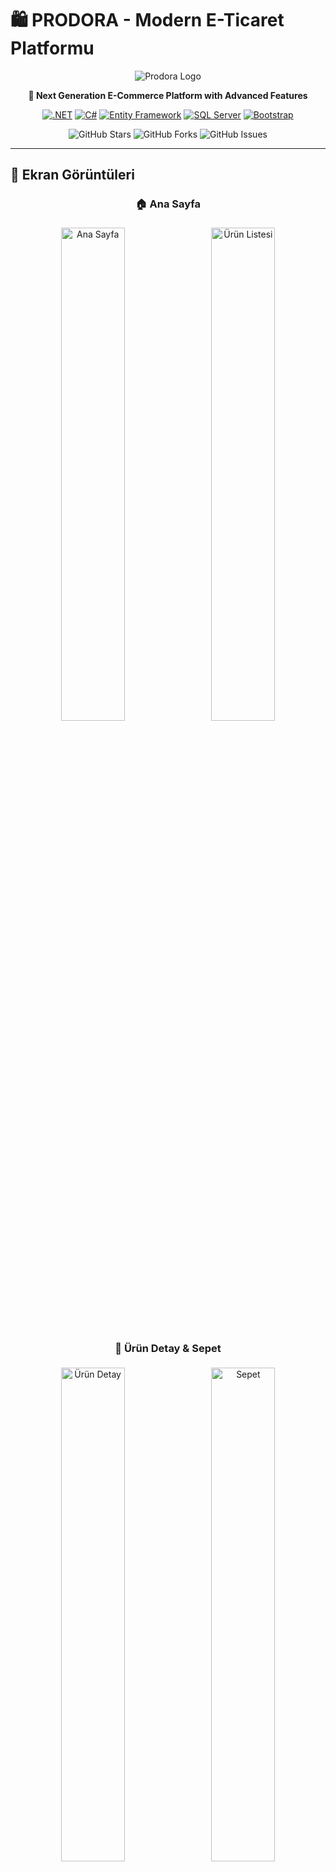 # 🛍️ PRODORA - Modern E-Ticaret Platformu

<div align="center">

![Prodora Logo](https://img.shields.io/badge/🛍️-PRODORA-FF6000?style=for-the-badge&labelColor=000000)

**🚀 Next Generation E-Commerce Platform with Advanced Features**

[![.NET](https://img.shields.io/badge/.NET-6.0-512BD4?style=for-the-badge&logo=.net&logoColor=white)](https://dotnet.microsoft.com/)
[![C#](https://img.shields.io/badge/C%23-239120?style=for-the-badge&logo=c-sharp&logoColor=white)](https://docs.microsoft.com/en-us/dotnet/csharp/)
[![Entity Framework](https://img.shields.io/badge/Entity%20Framework-Core-512BD4?style=for-the-badge&logo=.net&logoColor=white)](https://docs.microsoft.com/en-us/ef/)
[![SQL Server](https://img.shields.io/badge/SQL%20Server-CC2927?style=for-the-badge&logo=microsoft-sql-server&logoColor=white)](https://www.microsoft.com/en-us/sql-server)
[![Bootstrap](https://img.shields.io/badge/Bootstrap-5-563D7C?style=for-the-badge&logo=bootstrap&logoColor=white)](https://getbootstrap.com/)

![GitHub Stars](https://img.shields.io/github/stars/egegeegege/Prodora?style=social)
![GitHub Forks](https://img.shields.io/github/forks/egegeegege/Prodora?style=social)
![GitHub Issues](https://img.shields.io/github/issues/egegeegege/Prodora?style=social)

</div>

---

## 📸 Ekran Görüntüleri

<div align="center">

### 🏠 Ana Sayfa
<img src="Prodora.WebUI/wwwroot/Prodora-İmage/Ekran görüntüsü 2025-09-10 144223.png" alt="Ana Sayfa" width="45%" style="border-radius: 10px; margin: 5px;">
<img src="Prodora.WebUI/wwwroot/Prodora-İmage/Ekran görüntüsü 2025-09-10 144250.png" alt="Ürün Listesi" width="45%" style="border-radius: 10px; margin: 5px;">

### 🛒 Ürün Detay & Sepet
<img src="Prodora.WebUI/wwwroot/Prodora-İmage/Ekran görüntüsü 2025-09-10 144312.png" alt="Ürün Detay" width="45%" style="border-radius: 10px; margin: 5px;">
<img src="Prodora.WebUI/wwwroot/Prodora-İmage/Ekran görüntüsü 2025-09-10 144341.png" alt="Sepet" width="45%" style="border-radius: 10px; margin: 5px;">

### 👨‍💼 Admin Panel & Kullanıcı Hesabı
<img src="Prodora.WebUI/wwwroot/Prodora-İmage/Ekran görüntüsü 2025-09-10 144410.png" alt="Admin Panel" width="45%" style="border-radius: 10px; margin: 5px;">
<img src="Prodora.WebUI/wwwroot/Prodora-İmage/Ekran görüntüsü 2025-09-10 144435.png" alt="Kullanıcı Hesabı" width="45%" style="border-radius: 10px; margin: 5px;">

### 💳 Ödeme Sistemi
<img src="Prodora.WebUI/wwwroot/Prodora-İmage/Ekran görüntüsü 2025-09-10 144459.png" alt="Ödeme" width="45%" style="border-radius: 10px; margin: 5px;">

</div>

---

## 🎯 Proje Özeti

**Prodora**, modern e-ticaret ihtiyaçlarına yönelik geliştirilmiş, tam özellikli bir online alışveriş platformudur. Katmanlı mimari (N-Tier Architecture) kullanılarak geliştirilmiş, güvenli ve ölçeklenebilir bir yapıya sahiptir.

---

## 🏗️ Mimari Yapı

<div align="center">

```mermaid
graph TB
    subgraph "🎨 Presentation Layer"
        UI[Web UI - ASP.NET Core MVC]
        CTRL[Controllers]
        VIEWS[Views & Models]
        API[Web API Endpoints]
    end
    
    subgraph "⚡ Business Layer"
        BL[Business Logic]
        SERV[Services]
        VAL[Validation Rules]
        MGR[Managers]
    end
    
    subgraph "💾 Data Access Layer"
        DAL[Data Access]
        REPO[Repository Pattern]
        EF[Entity Framework Core]
        MIGR[Migrations]
    end
    
    subgraph "🏛️ Entity Layer"
        ENT[Entities]
        PROD[Product]
        CAT[Category]
        USER[User]
        ORDER[Order]
    end
    
    subgraph "🗄️ Database"
        SQL[(SQL Server)]
        IDENT[(Identity DB)]
    end
    
    UI --> CTRL
    CTRL --> SERV
    SERV --> REPO
    REPO --> EF
    EF --> SQL
    EF --> IDENT
    
    VIEWS -.-> UI
    MGR -.-> BL
    VAL -.-> BL
    DAL -.-> REPO
    MIGR -.-> EF
    ENT -.-> PROD
    ENT -.-> CAT
    ENT -.-> USER
    ENT -.-> ORDER
```

</div>

---

## 💻 Teknoloji Stack'i

<div align="center">

### �️ Backend Teknolojileri

| Teknoloji | Versiyon | Kullanım Alanı | Açıklama |
|-----------|----------|----------------|-----------|
| ![.NET](https://img.shields.io/badge/.NET-6.0-512BD4?style=flat&logo=.net) | **6.0** | 🏗️ **Core Framework** | Ana uygulama framework'ü |
| ![C#](https://img.shields.io/badge/C%23-11.0-239120?style=flat&logo=c-sharp) | **11.0** | 💻 **Programming Language** | Ana programlama dili |
| ![ASP.NET Core](https://img.shields.io/badge/ASP.NET%20Core-6.0-512BD4?style=flat&logo=.net) | **6.0** | 🌐 **Web Framework** | MVC pattern, Web API |
| ![Entity Framework](https://img.shields.io/badge/EF%20Core-6.0-512BD4?style=flat&logo=.net) | **6.0** | 🗄️ **ORM** | Code-First, Migration, LINQ |
| ![SQL Server](https://img.shields.io/badge/SQL%20Server-2019+-CC2927?style=flat&logo=microsoft-sql-server) | **2019+** | 💾 **Database** | İlişkisel veritabanı |
| ![ASP.NET Identity](https://img.shields.io/badge/Identity-Core-512BD4?style=flat&logo=.net) | **6.0** | 🔐 **Authentication** | Kullanıcı yönetimi ve güvenlik |

### 🎨 Frontend Teknolojileri

| Teknoloji | Versiyon | Kullanım Alanı | Açıklama |
|-----------|----------|----------------|-----------|
| ![HTML5](https://img.shields.io/badge/HTML5-E34F26?style=flat&logo=html5&logoColor=white) | **5** | 📝 **Markup** | Semantic HTML yapısı |
| ![CSS3](https://img.shields.io/badge/CSS3-1572B6?style=flat&logo=css3) | **3** | 🎨 **Styling** | Modern CSS, Flexbox, Grid |
| ![JavaScript](https://img.shields.io/badge/JavaScript-ES6+-F7DF1E?style=flat&logo=javascript&logoColor=black) | **ES6+** | ⚡ **Scripting** | DOM manipulation, AJAX |
| ![Bootstrap](https://img.shields.io/badge/Bootstrap-5.2-563D7C?style=flat&logo=bootstrap) | **5.2** | 📱 **UI Framework** | Responsive design, Components |
| ![jQuery](https://img.shields.io/badge/jQuery-3.6-0769AD?style=flat&logo=jquery) | **3.6** | 🔧 **Library** | DOM operations, AJAX calls |
| ![Font Awesome](https://img.shields.io/badge/Font%20Awesome-6.0-339AF0?style=flat&logo=font-awesome) | **6.0** | 🎭 **Icons** | Modern icon library |

### 🔧 Geliştirme Araçları

| Araç | Kullanım Alanı | Açıklama |
|------|----------------|-----------|
| ![Visual Studio](https://img.shields.io/badge/Visual%20Studio-2022-5C2D91?style=flat&logo=visual-studio) | 🛠️ **IDE** | Ana geliştirme ortamı |
| ![SQL Server Management Studio](https://img.shields.io/badge/SSMS-18+-CC2927?style=flat&logo=microsoft-sql-server) | 🗄️ **Database Tool** | Veritabanı yönetimi |
| ![Git](https://img.shields.io/badge/Git-F05032?style=flat&logo=git&logoColor=white) | 📝 **Version Control** | Kaynak kod yönetimi |
| ![NuGet](https://img.shields.io/badge/NuGet-004880?style=flat&logo=nuget) | 📦 **Package Manager** | .NET paket yönetimi |

</div>

---

## 🚀 Özellikler

<div align="center">

### 👥 Kullanıcı Özellikleri

</div>

| Özellik | Durum | Açıklama |
|---------|-------|----------|
| 🔐 **Kullanıcı Kayıt/Giriş** | ✅ | E-posta doğrulamalı hesap oluşturma |
| 🛍️ **Ürün Görüntüleme** | ✅ | Kategorilere göre filtreleme ve arama |
| 🛒 **Sepet İşlemleri** | ✅ | Ürün ekleme, çıkarma, güncelleme |
| 💳 **Ödeme Sistemi** | ✅ | Iyzico entegrasyonu ile güvenli ödeme |
| 📝 **Yorum & Değerlendirme** | ✅ | Ürünlere yorum yapma ve puanlama |
| 📧 **E-posta Bildirimleri** | ✅ | Hesap doğrulama ve sipariş bildirimleri |
| 📱 **Responsive Tasarım** | ✅ | Mobil uyumlu modern arayüz |
| 🔍 **Gelişmiş Arama** | ✅ | Fiyat aralığı ve kategori filtreleri |

<div align="center">

### 👨‍💼 Admin Özellikleri

</div>

| Özellik | Durum | Açıklama |
|---------|-------|----------|
| 📊 **Dashboard** | ✅ | Satış istatistikleri ve genel bakış |
| 🏷️ **Ürün Yönetimi** | ✅ | CRUD işlemleri, resim yükleme |
| 📂 **Kategori Yönetimi** | ✅ | Kategori ekleme, düzenleme, silme |
| 👥 **Kullanıcı Yönetimi** | ✅ | Rol bazlı yetki kontrolü |
| 📋 **Sipariş Takibi** | ✅ | Sipariş durumu güncelleme |
| 💬 **Yorum Moderasyonu** | ✅ | Yorumları onaylama/reddetme |
| 📈 **Raporlama** | ✅ | Satış ve kullanıcı raporları |
| 🔧 **Sistem Ayarları** | ✅ | Genel sistem konfigürasyonu |

---

## 📁 Proje Yapısı

<div align="center">

```
📦 Prodora Solution
├── 🏛️ Prodora.Entitys                 # Entity Layer
│   ├── 📄 Product.cs                  # Ürün entity'si
│   ├── 📄 Category.cs                 # Kategori entity'si
│   ├── 📄 Order.cs                    # Sipariş entity'si
│   ├── 📄 Comment.cs                  # Yorum entity'si
│   ├── 📄 Basket.cs                   # Sepet entity'si
│   └── 📄 Image.cs                    # Resim entity'si
├── 💾 Prodora.DataAccess              # Data Access Layer
│   ├── 📁 Abstract/                   # Interface'ler
│   │   ├── 📄 IRepository.cs          # Generic repository
│   │   ├── 📄 IProductDal.cs          # Ürün data access
│   │   ├── 📄 ICategoryDal.cs         # Kategori data access
│   │   └── 📄 ...                     # Diğer DAL interface'leri
│   ├── 📁 Concrate/EfCore/            # EF Core implementasyonları
│   │   ├── 📄 DataContext.cs          # DbContext
│   │   ├── 📄 EfCoreProductDal.cs     # Ürün EF implementasyonu
│   │   ├── 📄 EfCoreCategoryDal.cs    # Kategori EF implementasyonu
│   │   └── 📄 ...                     # Diğer EF implementasyonları
│   └── 📁 Migrations/                 # EF Core migration'ları
├── ⚡ Prodora.Business                # Business Layer
│   ├── 📁 Abstract/                   # Service interface'leri
│   │   ├── 📄 IProductServices.cs     # Ürün service interface
│   │   ├── 📄 ICategoryServices.cs    # Kategori service interface
│   │   └── 📄 ...                     # Diğer service interface'leri
│   └── 📁 Concrate/                   # Service implementasyonları
│       ├── 📄 ProductManager.cs       # Ürün business logic
│       ├── 📄 CategoryManager.cs      # Kategori business logic
│       └── 📄 ...                     # Diğer manager sınıfları
└── 🌐 Prodora.WebUI                   # Presentation Layer
    ├── 📁 Controllers/                # MVC Controller'lar
    │   ├── 📄 HomeController.cs       # Ana sayfa
    │   ├── 📄 ShopController.cs       # Mağaza işlemleri
    │   ├── 📄 AccountController.cs    # Hesap işlemleri
    │   ├── 📄 AdminController.cs      # Admin panel
    │   └── 📄 BasketController.cs     # Sepet işlemleri
    ├── 📁 Views/                      # Razor View'lar
    │   ├── 📁 Home/                   # Ana sayfa view'ları
    │   ├── 📁 Shop/                   # Mağaza view'ları
    │   ├── 📁 Account/                # Hesap view'ları
    │   ├── 📁 Admin/                  # Admin view'ları
    │   └── 📁 Shared/                 # Paylaşılan view'lar
    ├── 📁 Models/                     # ViewModel'ler
    ├── 📁 wwwroot/                    # Static dosyalar
    │   ├── 📁 css/                    # CSS dosyaları
    │   ├── 📁 js/                     # JavaScript dosyaları
    │   ├── 📁 img/                    # Resim dosyaları
    │   └── 📁 Prodora-İmage/          # Proje ekran görüntüleri
    ├── 📁 Identity/                   # ASP.NET Identity
    ├── 📁 Extensions/                 # Extension method'lar
    ├── 📁 Middlewares/               # Custom middleware'ler
    └── 📄 Program.cs                  # Uygulama başlangıç noktası
```

</div>

---

## 🎯 Design Patterns & Architectures

<div align="center">

| Pattern/Architecture | Kullanım Alanı | Açıklama |
|---------------------|----------------|-----------|
| 🏗️ **N-Tier Architecture** | Genel mimari | Katmanlı mimari yapısı |
| 📦 **Repository Pattern** | Data Access | Veri erişim soyutlaması |
| 🔧 **Dependency Injection** | IoC Container | Bağımlılık enjeksiyonu |
| 🎭 **MVC Pattern** | Web Layer | Model-View-Controller |
| 🏭 **Manager Pattern** | Business Layer | İş mantığı yönetimi |
| 🔍 **Generic Repository** | Data Access | Tip güvenli veri işlemleri |
| 🛡️ **Unit of Work** | Data Access | Transaction yönetimi |

</div>

---

## 🗄️ Veritabanı Şeması

<div align="center">

```mermaid
erDiagram
    Product ||--o{ ProductCategory : has
    Category ||--o{ ProductCategory : belongs
    Product ||--o{ Image : contains
    Product ||--o{ Comment : receives
    User ||--o{ Comment : makes
    User ||--o{ Order : places
    Order ||--o{ OrderItem : contains
    Product ||--o{ OrderItem : includes
    User ||--o{ Basket : owns
    Basket ||--o{ Product : contains

    Product {
        int Id PK
        string Name
        string Description
        decimal Price
        bool Stock
        string Brand
        datetime CreatedDate
    }
    
    Category {
        int Id PK
        string Name
        string Description
        string Url
    }
    
    ProductCategory {
        int ProductId FK
        int CategoryId FK
    }
    
    Image {
        int Id PK
        string ImageUrl
        int ProductId FK
    }
    
    Comment {
        int Id PK
        string Text
        int Rating
        datetime Date
        string UserId FK
        int ProductId FK
    }
    
    User {
        string Id PK
        string UserName
        string Email
        string FirstName
        string LastName
        datetime DateOfBirth
    }
    
    Order {
        int Id PK
        string OrderNumber
        datetime OrderDate
        decimal TotalAmount
        string OrderState
        string UserId FK
        string PaymentId
    }
    
    OrderItem {
        int Id PK
        int Quantity
        decimal Price
        int OrderId FK
        int ProductId FK
    }
    
    Basket {
        int Id PK
        string UserId FK
        int ProductId FK
        int Quantity
        datetime DateCreated
    }
```

</div>

---

## � Kurulum ve Çalıştırma

### 📋 Gereksinimler

- ![.NET](https://img.shields.io/badge/.NET-6.0-512BD4?style=flat&logo=.net) **.NET 6.0 SDK** veya üzeri
- ![SQL Server](https://img.shields.io/badge/SQL%20Server-2019+-CC2927?style=flat&logo=microsoft-sql-server) **SQL Server 2019+** veya **SQL Server Express**
- ![Visual Studio](https://img.shields.io/badge/Visual%20Studio-2022-5C2D91?style=flat&logo=visual-studio) **Visual Studio 2022** (önerilen)

### 🚀 Adım Adım Kurulum

#### 1️⃣ **Projeyi Klonlayın**
```bash
git clone https://github.com/egegeegege/Prodora.git
cd Prodora
```

#### 2️⃣ **Veritabanı Bağlantı Stringlerini Ayarlayın**
```json
// appsettings.json
{
  "ConnectionStrings": {
    "DefaultConnection": "Server=.;Database=ProdoraDb;Trusted_Connection=true;TrustServerCertificate=true",
    "IdentityConnection": "Server=.;Database=ProdoraIdentityDb;Trusted_Connection=true;TrustServerCertificate=true"
  }
}
```

#### 3️⃣ **NuGet Paketlerini Yükleyin**
```bash
dotnet restore
```

#### 4️⃣ **Veritabanını Oluşturun**
```bash
# Ana veritabanı migration'ı
dotnet ef database update --project Prodora.DataAccess --startup-project Prodora.WebUI

# Identity veritabanı migration'ı  
dotnet ef database update --context ApplicationIdentityDbContext --project Prodora.WebUI
```

#### 5️⃣ **Projeyi Çalıştırın**
```bash
dotnet run --project Prodora.WebUI
```

#### 6️⃣ **Tarayıcıda Açın**
```
https://localhost:5001
```

---

## 🔐 Güvenlik Özellikleri

<div align="center">

| Güvenlik Özelliği | Durum | Açıklama |
|-------------------|-------|----------|
| 🔒 **HTTPS Enforcement** | ✅ | Tüm iletişim şifreli |
| 🛡️ **CSRF Protection** | ✅ | Cross-site request forgery koruması |
| 🔑 **JWT Token** | ✅ | Güvenli authentication token'ları |
| 📧 **Email Verification** | ✅ | E-posta doğrulaması zorunlu |
| 🔐 **Password Policy** | ✅ | Güçlü şifre kuralları |
| 🚫 **XSS Protection** | ✅ | Cross-site scripting koruması |
| 🔒 **SQL Injection Protection** | ✅ | Parametrized query'ler |
| 👥 **Role-Based Access** | ✅ | Rol tabanlı yetki kontrolü |

</div>

---

## 📊 Performans Özellikleri

<div align="center">

| Özellik | Değer | Açıklama |
|---------|-------|----------|
| ⚡ **Sayfa Yükleme Süresi** | `< 2s` | Optimize edilmiş kaynak yükleme |
| 🗄️ **Veritabanı Sorgu Optimizasyonu** | ✅ | LINQ & EF Core optimizasyonları |
| 📱 **Responsive Design** | ✅ | Tüm cihazlarda uyumlu |
| 🎨 **CSS/JS Minification** | ✅ | Sıkıştırılmış static dosyalar |
| 🖼️ **Image Optimization** | ✅ | Optimize edilmiş resim boyutları |
| 💾 **Caching Strategy** | ✅ | Memory ve output caching |

</div>

---

## 🧪 Test Stratejisi

<div align="center">

| Test Türü | Durum | Araç/Framework |
|-----------|-------|----------------|
| 🧩 **Unit Tests** | 🔄 | xUnit, Moq |
| 🔗 **Integration Tests** | 🔄 | ASP.NET Core Test Host |
| 🌐 **End-to-End Tests** | 📋 | Selenium WebDriver |
| 📊 **Performance Tests** | 📋 | NBomber, BenchmarkDotNet |
| 🔒 **Security Tests** | 📋 | OWASP ZAP |

</div>

**Durum Açıklaması:**
- ✅ Tamamlandı
- 🔄 Devam ediyor
- 📋 Planlandı

---

## 📈 Gelecek Planları

<div align="center">

### 🚀 Yakın Gelecek (Q1 2025)

</div>

| Özellik | Öncelik | Açıklama |
|---------|---------|----------|
| 📱 **Mobile App** | 🔥 **Yüksek** | React Native ile mobil uygulama |
| 🌐 **Multi-Language** | 🔥 **Yüksek** | Çoklu dil desteği |
| 📊 **Advanced Analytics** | 📊 **Orta** | Gelişmiş satış analitiği |
| 🔔 **Push Notifications** | 📊 **Orta** | Gerçek zamanlı bildirimler |
| 🎁 **Loyalty Program** | 📊 **Orta** | Müşteri sadakat programı |

<div align="center">

### 🔮 Uzun Vadeli (2025-2026)

</div>

| Özellik | Açıklama |
|---------|----------|
| 🤖 **AI Recommendations** | Yapay zeka destekli ürün önerileri |
| 🛒 **Multi-Vendor Support** | Çok satıcılı marketplace |
| 📦 **Advanced Inventory** | Gelişmiş stok yönetimi |
| 💬 **Live Chat Support** | Canlı müşteri desteği |
| 🌍 **Global Shipping** | Uluslararası kargo entegrasyonu |

---

## 🤝 Katkıda Bulunma

Projeye katkıda bulunmak istiyorsanız:

1. 🍴 **Fork** edin
2. 🌿 **Feature branch** oluşturun (`git checkout -b feature/AmazingFeature`)
3. 💾 **Commit** edin (`git commit -m 'Add some AmazingFeature'`)
4. 📤 **Push** edin (`git push origin feature/AmazingFeature`)
5. 🔄 **Pull Request** açın

---

## 📄 Lisans

Bu proje **MIT Lisansı** ile lisanslanmıştır. Detaylar için [LICENSE](LICENSE) dosyasına bakınız.

---

## 📞 İletişim & Destek

<div align="center">

[![GitHub](https://img.shields.io/badge/GitHub-egegeegege-181717?style=for-the-badge&logo=github)](https://github.com/egegeegege)
[![Email](https://img.shields.io/badge/Email-prodora%40example.com-D14836?style=for-the-badge&logo=gmail&logoColor=white)](mailto:prodora@example.com)
[![LinkedIn](https://img.shields.io/badge/LinkedIn-Connect-0077B5?style=for-the-badge&logo=linkedin)](https://linkedin.com/in/yourprofile)

**💬 Discord:** [Prodora Community Server](https://discord.gg/prodora)  
**📧 Email:** prodora@example.com  
**🐛 Issues:** [GitHub Issues](https://github.com/egegeegege/Prodora/issues)

</div>

---

<div align="center">

### 🌟 Bu projeyi beğendiyseniz star vermeyi unutmayın!

**Made with ❤️ by [Ege Developer](https://github.com/egegeegege)**

![Visitor Count](https://visitor-badge.laobi.icu/badge?page_id=egegeegege.Prodora)
![Last Updated](https://img.shields.io/github/last-commit/egegeegege/Prodora?style=flat&label=Last%20Updated)

---

*© 2025 Prodora. Tüm hakları saklıdır.*

</div>

3. **Veritabanını Oluşturun:**
   ```sh
   dotnet ef database update --project Prodora.DataAccess
   ```

4. **Projeyi Çalıştırın:**
   ```sh
   dotnet run --project Prodora.WebUI
   ```

---

## 👤 Kullanıcı Rolleri

- **Admin:** Ürün ve kategori yönetimi, kullanıcı yönetimi, sistem ayarları.
- **Kullanıcı:** Ürünleri görüntüleme, sepete ekleme, sipariş verme, profil yönetimi.

---

## 📸 Ekran Görüntüleri

> Modern ve şık arayüz, kolay yönetim paneli ve kullanıcı dostu alışveriş deneyimini Deneyinleyin!

![Dashboard](https://via.placeholder.com/900x300?text=Prodora+Dashboard)
![Product List](https://via.placeholder.com/900x300?text=Product+List)
![Category Management](https://via.placeholder.com/900x300?text=Category+Management)

---

## 📄 Lisans

Bu proje [MIT Lisansı](https://opensource.org/licenses/MIT) ile lisanslanmıştır.

---

## 💡 Katkıda Bulunmak

Katkılarınızı memnuniyetle karşılıyoruz! Lütfen önce bir [issue](https://github.com/egeaydn/prodora/issues) açın ve ardından bir pull request gönderin.

---

## 📬 İletişim

Her türlü soru ve öneriniz için:  
**E-posta:** egeaydinn31@gmail.com 
**LinkedIn:** [linkedin.com/company/prodora]([https://linkedin.com/company/prodora](https://www.linkedin.com/in/ege-ayd%C4%B1n-156704317/))

---

> **Prodora** – Güçlü, modern ve güvenli e-ticaret yönetimi.
